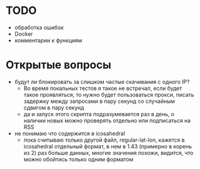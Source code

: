 # TODO
- обработка ошибок
- Docker
- комментарии к функциям

# Открытые вопросы
- будут ли блокировать за слишком частые скачивания с одного IP?
  - Во время локальных тестов я такое не встречал, если будет такое проявляться, то нужно будет пользоваться прокси,
писать задержку между запросами в пару секунд со случайным сдвигом в пару секунд
  - да и запуск этого скрипта подразумевается раз в день, о наличии новых можно проверять отдельно или подписаться на
RSS
- не понимаю что содержится в icosahedral
  - пока считываю только другой файл, regular-lat-lon, кажется в icosahedral отдельный формат, в нем в 1.43 
(примерно в корень из 2) раз больше данных, многие значения похожи, видится, что можно обойтись только одним форматом